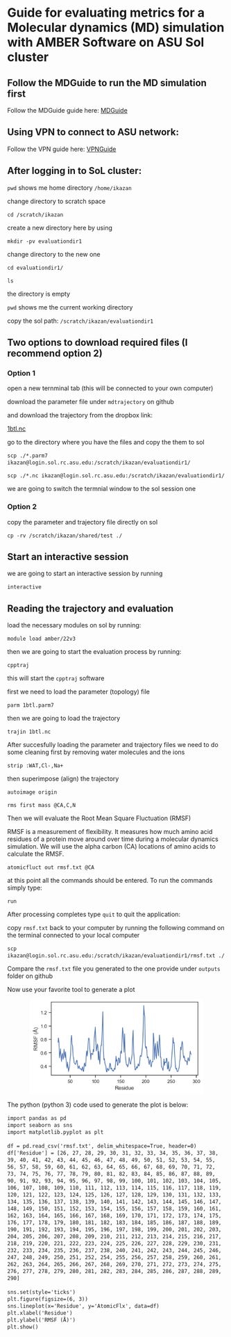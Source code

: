 # Guide for evaluating metrics for a Molecular dynamics (MD) simulation with AMBER Software on ASU Sol cluster

## Follow the MDGuide to run the MD simulation first

Follow the MDGuide guide here: [MDGuide](https://github.com/John-Kazan/MDGuide)

## Using VPN to connect to ASU network:

Follow the VPN guide here: [VPNGuide](https://github.com/John-Kazan/VPNGuide)

## After logging in to SoL cluster:

`pwd` shows me home directory `/home/ikazan`

change directory to scratch space

```
cd /scratch/ikazan
```

create a new directory here by using

```
mkdir -pv evaluationdir1
```

change directory to the new one

```
cd evaluationdir1/
```

```
ls
```

the directory is empty

`pwd` shows me the current working directory

copy the sol path: `/scratch/ikazan/evaluationdir1`

## Two options to download required files (I recommend option 2)

### Option 1

open a new ternminal tab (this will be connected to your own computer)

download the parameter file under `mdtrajectory` on github

and download the trajectory from the dropbox link:

[1btl.nc](https://www.dropbox.com/scl/fi/rcn2cecemv2erab298t4k/1btl.nc?rlkey=eqppb7rtuvxvmzghdp0ks4zsd&dl=0)

go to the directory where you have the files and copy the them to sol

```
scp ./*.parm7 ikazan@login.sol.rc.asu.edu:/scratch/ikazan/evaluationdir1/
```

```
scp ./*.nc ikazan@login.sol.rc.asu.edu:/scratch/ikazan/evaluationdir1/
```

we are going to switch the termnial window to the sol session one

### Option 2

copy the parameter and trajectory file directly on sol

```
cp -rv /scratch/ikazan/shared/test ./
```


## Start an interactive session

we are going to start an interactive session by running

```
interactive
```

## Reading the trajectory and evaluation

load the necessary modules on sol by running:

```
module load amber/22v3
```

then we are going to start the evaluation process by running:

```
cpptraj
```

this will start the `cpptraj` software

first we need to load the parameter (topology) file

```
parm 1btl.parm7
```

then we are going to load the trajectory

```
trajin 1btl.nc
```

After succesfully loading the parameter and trajectory files we need to do some cleaning first by removing water molecules and the ions

```
strip :WAT,Cl-,Na+
```

then superimpose (align) the trajectory

```
autoimage origin
```

```
rms first mass @CA,C,N
```

Then we will evaluate the Root Mean Square Fluctuation (RMSF)

RMSF is a measurement of flexibility. It measures how much amino acid residues of a protein move around over time during a molecular dynamics simulation. We will use the alpha carbon (CA) locations of amino acids to calculate the RMSF.

```
atomicfluct out rmsf.txt @CA
```

at this point all the commands should be entered. To run the commands simply type:

```
run
```

After processing completes type `quit` to quit the application:

copy `rmsf.txt` back to your computer by running the following command on the terminal connected to your local computer

```
scp ikazan@login.sol.rc.asu.edu:/scratch/ikazan/evaluationdir1/rmsf.txt ./
```

Compare the `rmsf.txt` file you generated to the one provide under `outputs` folder on github

Now use your favorite tool to generate a plot

<p align="center" width="100%">
    <img width="400" src="./images/rmsf.png">
</p>

The python (python 3) code used to generate the plot is below:

```
import pandas as pd
import seaborn as sns
import matplotlib.pyplot as plt

df = pd.read_csv('rmsf.txt', delim_whitespace=True, header=0)
df['Residue'] = [26, 27, 28, 29, 30, 31, 32, 33, 34, 35, 36, 37, 38, 39, 40, 41, 42, 43, 44, 45, 46, 47, 48, 49, 50, 51, 52, 53, 54, 55, 56, 57, 58, 59, 60, 61, 62, 63, 64, 65, 66, 67, 68, 69, 70, 71, 72, 73, 74, 75, 76, 77, 78, 79, 80, 81, 82, 83, 84, 85, 86, 87, 88, 89, 90, 91, 92, 93, 94, 95, 96, 97, 98, 99, 100, 101, 102, 103, 104, 105, 106, 107, 108, 109, 110, 111, 112, 113, 114, 115, 116, 117, 118, 119, 120, 121, 122, 123, 124, 125, 126, 127, 128, 129, 130, 131, 132, 133, 134, 135, 136, 137, 138, 139, 140, 141, 142, 143, 144, 145, 146, 147, 148, 149, 150, 151, 152, 153, 154, 155, 156, 157, 158, 159, 160, 161, 162, 163, 164, 165, 166, 167, 168, 169, 170, 171, 172, 173, 174, 175, 176, 177, 178, 179, 180, 181, 182, 183, 184, 185, 186, 187, 188, 189, 190, 191, 192, 193, 194, 195, 196, 197, 198, 199, 200, 201, 202, 203, 204, 205, 206, 207, 208, 209, 210, 211, 212, 213, 214, 215, 216, 217, 218, 219, 220, 221, 222, 223, 224, 225, 226, 227, 228, 229, 230, 231, 232, 233, 234, 235, 236, 237, 238, 240, 241, 242, 243, 244, 245, 246, 247, 248, 249, 250, 251, 252, 254, 255, 256, 257, 258, 259, 260, 261, 262, 263, 264, 265, 266, 267, 268, 269, 270, 271, 272, 273, 274, 275, 276, 277, 278, 279, 280, 281, 282, 283, 284, 285, 286, 287, 288, 289, 290]

sns.set(style='ticks')
plt.figure(figsize=(6, 3))
sns.lineplot(x='Residue', y='AtomicFlx', data=df)
plt.xlabel('Residue')
plt.ylabel('RMSF (Å)')
plt.show()
```
